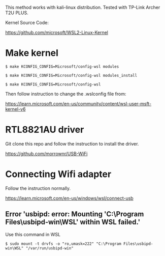 This method works with kali-linux distribution. Tested with TP-Link Archer T2U PLUS.

Kernel Source Code:

https://github.com/microsoft/WSL2-Linux-Kernel

# Make kernel

`$ make KCONFIG_CONFIG=Microsoft/config-wsl modules`

`$ make KCONFIG_CONFIG=Microsoft/config-wsl modules_install`

`$ make KCONFIG_CONFIG=Microsoft/config-wsl`

Then follow instruction to change the .wslconfig file from:

https://learn.microsoft.com/en-us/community/content/wsl-user-msft-kernel-v6

# RTL8821AU driver
Git clone this repo and follow the instruction to install the driver.

https://github.com/morrownr/USB-WiFi

# Connecting Wifi adapter 

Follow the instruction normally.

https://learn.microsoft.com/en-us/windows/wsl/connect-usb

## Error 'usbipd: error: Mounting 'C:\Program Files\usbipd-win\WSL' within WSL failed.'

Use this command in WSL

`$ sudo mount -t drvfs -o "ro,umask=222" "C:\Program Files\usbipd-win\WSL" "/var/run/usbipd-win"`


[wsl2-kernel]:  https://github.com/microsoft/WSL2-Linux-Kernel
[about-wsl2]:   https://docs.microsoft.com/en-us/windows/wsl/about#what-is-wsl-2
[wsl-issue]:    https://github.com/microsoft/WSL/issues/new/choose
[normal-bug]:   https://www.kernel.org/doc/html/latest/admin-guide/bug-hunting.html#reporting-the-bug
[security-bug]: https://www.kernel.org/doc/html/latest/admin-guide/security-bugs.html
[submit-patch]: https://www.kernel.org/doc/html/latest/process/submitting-patches.html
[install-inst]: https://docs.microsoft.com/en-us/windows/wsl/wsl-config#configure-global-options-with-wslconfig
